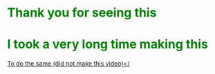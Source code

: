 
        
<h1 style="color:green;">Thank you for seeing this</h1>

<h1 style="color:green;">I took a very long time making this</h1>


<a href="https://www.youtube.com/watch?v=025QFeZfeyM">To do the same (did not make this video)</
